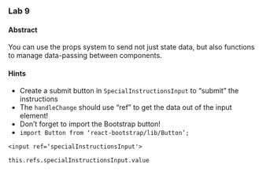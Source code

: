 ### Lab 9
#### Abstract
You can use the props system to send not just state data, but also functions to manage data-passing between components.

#### Hints
- Create a submit button in `SpecialInstructionsInput` to “submit” the instructions
- The `handleChange` should use “ref” to get the data out of the input element!
- Don’t forget to import the Bootstrap button!
- `import Button from ‘react-bootstrap/lib/Button’;`

```
<input ref=‘specialInstructionsInput'>

this.refs.specialInstructionsInput.value
```
